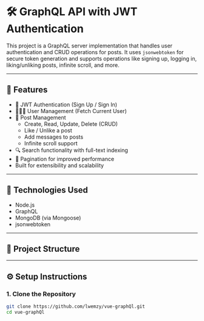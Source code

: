 # 🛠️ GraphQL API with JWT Authentication

This project is a GraphQL server implementation that handles user authentication and CRUD operations for posts. It uses `jsonwebtoken` for secure token generation and supports operations like signing up, logging in, liking/unliking posts, infinite scroll, and more.

---

## 🚀 Features

- 🔐 JWT Authentication (Sign Up / Sign In)
- 🧑‍🤝‍🧑 User Management (Fetch Current User)
- 📝 Post Management
  - Create, Read, Update, Delete (CRUD)
  - Like / Unlike a post
  - Add messages to posts
  - Infinite scroll support
- 🔍 Search functionality with full-text indexing
- 📄 Pagination for improved performance
- Built for extensibility and scalability

---

## 🧰 Technologies Used

- Node.js
- GraphQL
- MongoDB (via Mongoose)
- jsonwebtoken

---

## 📁 Project Structure

---

## ⚙️ Setup Instructions

### 1. Clone the Repository

```bash
git clone https://github.com/lwemzy/vue-graphQl.git
cd vue-graphQl









